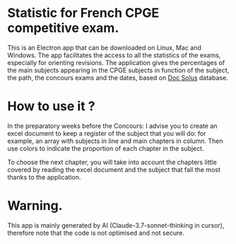 # Statistic for French CPGE competitive exam.

This is an Electron app that can be downloaded on Linux, Mac and Windows. The app facilitates the access to all the statistics of the exams, especially for orienting revisions. The application gives the percentages of the main subjects appearing in the CPGE subjects in function of the subject, the path, the concours exams and the dates, based on [Doc Solus](https://www.doc-solus.fr/) database.

# How to use it ? 

In the preparatory weeks before the Concours: I advise you to create an excel document to keep a register of the subject that you will do: for example, an array with subjects in line and main chapters in column. Then use colors to indicate the proportion of each chapter in the subject.

To choose the next chapter, you will take into account the chapters little covered by reading the excel document and the subject that fall the most thanks to the application.

# Warning.

This app is mainly generated by AI (Claude-3.7-sonnet-thinking in cursor), therefore note that the code is not optimised and not secure.

